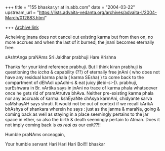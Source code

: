 +++
title = "155 bhaskar.yr at in.abb.com"
date = "2004-03-22"
upstream_url = "https://lists.advaita-vedanta.org/archives/advaita-l/2004-March/012883.html"

+++
[Archive link](https://lists.advaita-vedanta.org/archives/advaita-l/2004-March/012883.html)


Acheiving jnana does not cancel
out existing karma but from then on, no more accrues and when the last of
it burned, the jnani becomes eternally free.

sAshtAnga  praNAms Sri Jaldhar prabhuji
Hare Krishna

Thanks for your kind reference prabhuji. But  I think kiran prabhuji is
questioning the *iccha* & capability (??) of eternally free jnAni ( who
does not have any residual karma phala ( karma SEsha) ) to come back to the
compartment of dEhAdi upAdhi-s & eat juicy jilebi-s:-)).  prabhuji,
surEshwara in Br. vArtika says in jnAni no trace of karma phala whatsoever
once he gets rid of pramAtrutva bhAva.  Neither pre-existing karma phala
nor any accruals of karma.  kshEyaNte chAsya karmAni, chidyante sarva
saMshayAH says shruti.  It would not be out of context if we recall kArikA
bhAshya  of shankara wherein he says : just as the janma & maraNa, going &
coming back as well as staying in a place seemingly pertains to the jar
space in ether, so also the birth & death seemingly pertain to Atman.  Does
it not imply coming back is *as real as* our exit??!!

Humble praNAms onceagain,

Your humble servant
Hari Hari Hari Bol!!!
bhaskar




